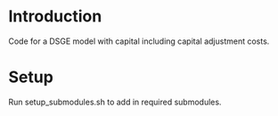 # Introduction
Code for a DSGE model with capital including capital adjustment costs.

# Setup
Run setup_submodules.sh to add in required submodules.

